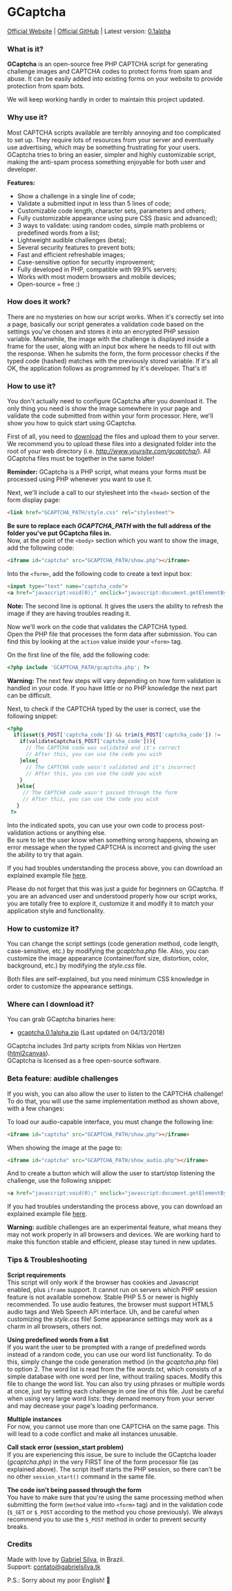 # GCaptcha
[Official Website](http://gabrielsilva.tk/gcaptcha) | [Official GitHub](https://github.com/silvagabriel62/GCaptcha) | Latest version: [0.1alpha](https://github.com/silvagabriel62/GCaptcha/releases/download/0.1alpha/gcaptcha.0.1alpha.zip)

### What is it?
**GCaptcha** is an open-source free PHP CAPTCHA script for generating challenge images and CAPTCHA codes to protect forms from spam and abuse. It can be easily added into existing forms on your website to provide protection from spam bots. 

We will keep working hardly in order to maintain this project updated.

### Why use it?
Most CAPTCHA scripts available are terribly annoying and too complicated to set up. They require lots of resources from your server and eventually use advertising, which may be something frustrating for your users. GCaptcha tries to bring an easier, simpler and highly customizable script, making the anti-spam process something enjoyable for both user and developer. 

**Features:**
- Show a challenge in a single line of code;
- Validate a submitted input in less than 5 lines of code;
- Customizable code length, character sets, parameters and others;
- Fully customizable appearance using pure CSS (basic and advanced);
- 3 ways to validate: using random codes, simple math problems or predefined words from a list;
- Lightweight audible challenges (beta);
- Several security features to prevent bots;
- Fast and efficient refreshable images;
- Case-sensitive option for security improvement;
- Fully developed in PHP, compatible with 99.9% servers;
- Works with most modern browsers and mobile devices;
- Open-source = free :)

### How does it work?
There are no mysteries on how our script works. When it's correctly set into a page, basically our script generates a validation code based on the settings you've chosen and stores it into an encrypted PHP session variable. Meanwhile, the image with the challenge is displayed inside a frame for the user, along with an input box where he needs to fill out with the response. When he submits the form, the form processor checks if the typed code (hashed) matches with the previously stored variable. If it's all OK, the application follows as programmed by it's developer. That's it!

### How to use it?
You don't actually need to configure GCaptcha after you download it. The only thing you need is show the image somewhere in your page and validate the code submitted from within your form processor. Here, we'll show you how to quick start using GCaptcha. 

First of all, you need to [download](https://github.com/silvagabriel62/GCaptcha/releases/download/0.1alpha/gcaptcha.0.1alpha.zip) the files and upload them to your server. We recommend you to upload these files into a designated folder into the root of your web directory (i.e. _http://www.yoursite.com/gcaptcha/_). All GCaptcha files must be together in the same folder!

**Reminder:** GCaptcha is a PHP script, what means your forms must be processed using PHP whenever you want to use it.

Next, we'll include a call to our stylesheet into the `<head>` section of the form display page:

```html
<link href="GCAPTCHA_PATH/style.css" rel="stylesheet">
```

**Be sure to replace each _GCAPTCHA_PATH_ with the full address of the folder you've put GCaptcha files in.**\
Now, at the point of the `<body>` section which you want to show the image, add the following code:

```html
<iframe id="captcha" src="GCAPTCHA_PATH/show.php"></iframe>
```

Into the `<form>`, add the following code to create a text input box:

```html
<input type="text" name="captcha_code">
<a href="javascript:void(0);" onclick="javascript:document.getElementById('captcha').contentWindow.reloadCaptcha();">[Generate another code]</a>
```

**Note:** The second line is optional. It gives the users the ability to refresh the image if they are having troubles reading it.

Now we'll work on the code that validates the CAPTCHA typed.\
Open the PHP file that processes the form data after submission. You can find this by looking at the `action` value inside your `<form>` tag.

On the first line of the file, add the following code:

```php
<?php include 'GCAPTCHA_PATH/gcaptcha.php'; ?>
```

**Warning:** The next few steps will vary depending on how form validation is handled in your code. If you have little or no PHP knowledge the next part can be difficult.

Next, to check if the CAPTCHA typed by the user is correct, use the following snippet:

```php
<?php
  if(isset($_POST['captcha_code']) && trim($_POST['captcha_code']) != ''){
    if(validateCaptcha($_POST['captcha_code'])){
      // The CAPTCHA code was validated and it's correct
      // After this, you can use the code you wish
    }else{
      // The CAPTCHA code wasn't validated and it's incorrect
      // After this, you can use the code you wish
    }
   }else{
     // The CAPTCHA code wasn't passed through the form
     // After this, you can use the code you wish
   }
 ?>
```

Into the indicated spots, you can use your own code to process post-validation actions or anything else.\
Be sure to let the user know when something wrong happens, showing an error message when the typed CAPTCHA is incorrect and giving the user the ability to try that again. 

If you had troubles understanding the process above, you can download an explained example file [here](https://github.com/silvagabriel62/GCaptcha/releases/download/0.1alpha/example.zip).

Please do not forget that this was just a guide for beginners on GCaptcha. If you are an advanced user and understood properly how our script works, you are totally free to explore it, customize it and modify it to match your application style and functionality.

### How to customize it?
You can change the script settings (code generation method, code length, case-sensitive, etc.) by modifying the _gcaptcha.php_ file.
Also, you can customize the image appearance (container/font size, distortion, color, background, etc.) by modifying the _style.css_ file.

Both files are self-explained, but you need minimum CSS knowledge in order to customize the appearance settings.

### Where can I download it?
You can grab GCaptcha binaries here:

- [gcaptcha.0.1alpha.zip](https://github.com/silvagabriel62/GCaptcha/releases/download/0.1alpha/gcaptcha.0.1alpha.zip) (Last updated on 04/13/2018)

GCaptcha includes 3rd party scripts from Niklas von Hertzen ([html2canvas](https://html2canvas.hertzen.com/)).\
GCaptcha is licensed as a free open-source software.

### Beta feature: audible challenges
If you wish, you can also allow the user to listen to the CAPTCHA challenge!\
To do that, you will use the same implementation method as shown above, with a few changes:

To load our audio-capable interface, you must change the following line:

```html
<iframe id="captcha" src="GCAPTCHA_PATH/show.php"></iframe>
```

When showing the image at the page to:

```html
<iframe id="captcha" src="GCAPTCHA_PATH/show_audio.php"></iframe>
```

And to create a button which will allow the user to start/stop listening the challenge, use the following snippet:

```html
<a href="javascript:void(0);" onclick="javascript:document.getElementById('captcha').contentWindow.playCaptcha();">[Listen/Stop code]</a>
```

If you had troubles understanding the process above, you can download an explained example file [here](https://github.com/silvagabriel62/GCaptcha/releases/download/0.1alpha/example.zip).

**Warning:** audible challenges are an experimental feature, what means they may not work properly in all browsers and devices. We are working hard to make this function stable and efficient, please stay tuned in new updates.

### Tips & Troubleshooting

**Script requirements**\
This script will only work if the browser has cookies and Javascript enabled, plus `iframe` support. It cannot run on servers which PHP session feature is not available somehow. Stable PHP 5.5 or newer is highly recommended. To use audio features, the browser must support HTML5 audio tags and Web Speech API interface. Uh, and be careful when customizing the _style.css_ file! Some appearance settings may work as a charm in all browsers, others not.

**Using predefined words from a list**\
If you want the user to be prompted with a range of predefined words instead of a random code, you can use our word list functionality. To do this, simply change the code generation method (in the _gcaptcha.php_ file) to option 2. The word list is read from the file _words.txt_, which consists of a simple database with one word per line, without trailing spaces. Modify this file to change the word list. You can also try using phrases or multiple words at once, just by setting each challenge in one line of this file. Just be careful when using very large word lists: they demand memory from your server and may decrease your page's loading performance. 

**Multiple instances**\
For now, you cannot use more than one CAPTCHA on the same page. This will lead to a code conflict and make all instances unusable. 

**Call stack error (session_start problem)**\
If you are experiencing this issue, be sure to include the GCaptcha loader (_gcaptcha.php_) in the very FIRST line of the form processor file (as explained above). The script itself starts the PHP session, so there can't be no other `session_start()` command in the same file. 

**The code isn't being passed through the form**\
You have to make sure that you're using the same processing method when submitting the form (`method` value into `<form>` tag) and in the validation code (`$_GET` or `$_POST` according to the method you chose previously). We always recommend you to use the `$_POST` method in order to prevent security breaks.

### Credits
Made with love by [Gabriel Silva](http://gabrielsilva.tk), in Brazil.\
Support: contato@gabrielsilva.tk

P.S.: Sorry about my poor English! :poop:
